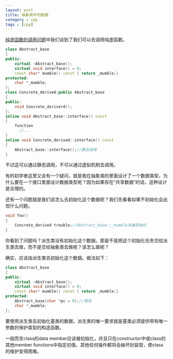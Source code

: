```yaml
---
layout: post
title: 抽象类中的数据
category : cpp
tags : [cpp]
---
```


[纯虚函数的调用问题](http://blog.csdn.net/qq_17550379/article/details/78441310)中我们谈到了我们可以去调用纯虚函数。

```c++
class Abstract_base
{
public:
	virtual ~Abstract_base();
	virtual void interface() = 0;
	const char* mumble() const { return _mumble;}
protected:
	char *_mumble;
};
class Concrete_derived:public Abstract_base
{
public:
	void Concrete_deriverd();
};
inline void Abstract_base::interface() const
{
    function
      //...
}
inline void Concrete_derived::interface() const
{
    Abstract_base::interface();//静态调用
}
```

不过这可以通过静态调用，不可以通过虚拟机制去调用。

有的初学者这里又会有一个疑问，就是我在抽象类的里面设计了一个数据类型，为什么要在一个接口里面设计数据类型呢？因为如果存在“共享数据”的话，这种设计是合理的。

还有一个问题就是我们该怎么去初始化这个数据呢？我们先看看如果不初始化会出现什么问题。

```c++
void foo()
{
    Concrete_derived trouble;//Abstract_base::_mumble未被初始化
}
```

你看到了问题吗？派生类没有初始化这个数据。那是不是把这个初始化任务交给派生类去做，而不是交给抽象类去做呢？该怎么做呢？

确实，应该由派生类去初始化这个数据。做法如下：

```c++
class Abstract_base
{
public:
	virtual ~Abstract_base();
	virtual void interface() = 0;
	const char* mumble() const { return _mumble;}
protected:
	Abstract_base(char *pc = 0);//增加
	char *_mumble;
};
```

要使用派生类去初始化基类的数据，派生类的唯一要求就是基类必须提供带有唯一参数的保护类型的构造函数。

一般而言class的data member应该被初始化，并且只在constructor中或class的其他member functions中指定初值。其他任何操作都将会破坏封装型，使class的维护变得困难。